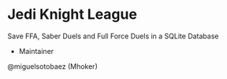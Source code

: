 # Jedi Knight League
Save FFA, Saber Duels and Full Force Duels in a SQLite Database

* Maintainer

@miguelsotobaez (Mhoker)
